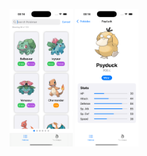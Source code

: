 <p align="center">
<img width="20%" src="https://raw.githubusercontent.com/giseletoledo/pokedexswiftui/refs/heads/main/PokedexiPhone16Pro.png" alt="Tela que lista os pokémons">
<img width="20%" src="https://github.com/giseletoledo/pokedexswiftui/blob/main/Pokedex2iPhone16Pro.png" alt="Tela de detalhes do pokémons">
</p>

